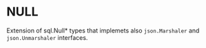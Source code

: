 # NULL

Extension of sql.Null* types that implemets also `json.Marshaler` and `json.Unmarshaler` interfaces.
